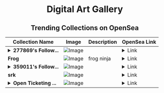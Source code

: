 <div align="center">

# Digital Art Gallery

## Trending Collections on OpenSea

| Collection Name                       | Image                                                                                     | Description                       | OpenSea Link                                                                                          |
|---------------------------------------|-------------------------------------------------------------------------------------------|-----------------------------------|--------------------------------------------------------------------------------------------------------|
| **<details><summary>277869's Follow...</summary>277869's Follower</details>** | ![Image](https://i.seadn.io/s/raw/files/19f9f090920392cc3650cbdf4361755b.png?w=500&auto=format?w=200&auto=format) |  | <details><summary>Link</summary>[277869's Follower](https://opensea.io/collection/277869-s-follower)</details> |
| **Frog** | ![Image](https://i.seadn.io/s/raw/files/af3e764b6ad8a735809e8e0ec05ff27e.jpg?w=500&auto=format?w=200&auto=format) | frog ninja | <details><summary>Link</summary>[Frog](https://opensea.io/collection/frog-345)</details> |
| **<details><summary>359011's Follow...</summary>359011's Follower</details>** | ![Image](https://i.seadn.io/s/raw/files/19f9f090920392cc3650cbdf4361755b.png?w=500&auto=format?w=200&auto=format) |  | <details><summary>Link</summary>[359011's Follower](https://opensea.io/collection/359011-s-follower)</details> |
| **srk** | ![Image](https://i.seadn.io/s/raw/files/fc4a024a226104f22302f9fcb56dde2c.jpg?w=500&auto=format?w=200&auto=format) |  | <details><summary>Link</summary>[srk](https://opensea.io/collection/srk-5)</details> |
| **<details><summary>Open Ticketing ...</summary>Open Ticketing Ecosystem Event 9390</details>** | ![Image](https://i.seadn.io/s/raw/files/ad4b567b5e819f5eb9dc8588aeb6896f.png?w=500&auto=format?w=200&auto=format) |  | <details><summary>Link</summary>[Open Ticketing Ecosystem Event 9390](https://opensea.io/collection/open-ticketing-ecosystem-event-9390)</details> |

</div>